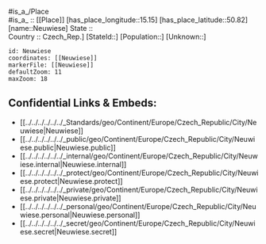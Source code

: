 ﻿---
location: [50.82,15.15] 
mapzoom: [7,12] 
mapmarker: city 
type: City
tags:
- geo/City


SpocWebEntityId: 32874
isDeleted: false
confidential: public

---
#is_a_/Place  
#is_a_ :: [[Place]] 
[has_place_longitude::15.15] 
[has_place_latitude::50.82] 
[name::Neuwiese] 
State ::  
Country :: Czech_Rep.] 
[StateId::] 
[Population::] 
[Unknown::] 


```leaflet
id: Neuwiese
coordinates: [[Neuwiese]] 
markerFile: [[Neuwiese]] 
defaultZoom: 11 
maxZoom: 18
```


## Confidential Links & Embeds: 
- [[../../../../../../_Standards/geo/Continent/Europe/Czech_Republic/City/Neuwiese|Neuwiese]] 
- [[../../../../../../_public/geo/Continent/Europe/Czech_Republic/City/Neuwiese.public|Neuwiese.public]] 
- [[../../../../../../_internal/geo/Continent/Europe/Czech_Republic/City/Neuwiese.internal|Neuwiese.internal]] 
- [[../../../../../../_protect/geo/Continent/Europe/Czech_Republic/City/Neuwiese.protect|Neuwiese.protect]] 
- [[../../../../../../_private/geo/Continent/Europe/Czech_Republic/City/Neuwiese.private|Neuwiese.private]] 
- [[../../../../../../_personal/geo/Continent/Europe/Czech_Republic/City/Neuwiese.personal|Neuwiese.personal]] 
- [[../../../../../../_secret/geo/Continent/Europe/Czech_Republic/City/Neuwiese.secret|Neuwiese.secret]] 
